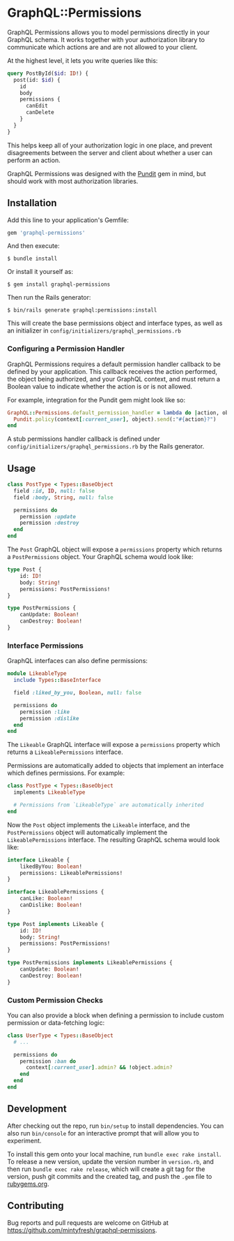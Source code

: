 # GraphQL::Permissions

GraphQL Permissions allows you to model permissions directly in your GraphQL schema. It works together with your authorization library to communicate which actions are and are not allowed to your client.

At the highest level, it lets you write queries like this:
```graphql
query PostById($id: ID!) {
  post(id: $id) {
    id
    body
    permissions {
      canEdit
      canDelete
    }
  }
}
```

This helps keep all of your authorization logic in one place, and prevent disagreements between the server and client about whether a user can perform an action.

GraphQL Permissions was designed with the [Pundit](https://github.com/varvet/pundit) gem in mind, but should work with most authorization libraries.

## Installation

Add this line to your application's Gemfile:

```ruby
gem 'graphql-permissions'
```

And then execute:

    $ bundle install

Or install it yourself as:

    $ gem install graphql-permissions

Then run the Rails generator:

    $ bin/rails generate graphql:permissions:install

This will create the base permissions object and interface types, as well as an initializer in `config/initializers/graphql_permissions.rb`

### Configuring a Permission Handler

GraphQL Permissions requires a default permission handler callback to be defined by your application. This callback receives the action performed, the object being authorized, and your GraphQL context, and must return a Boolean value to indicate whether the action is or is not allowed.

For example, integration for the Pundit gem might look like so:

```ruby
GraphQL::Permissions.default_permission_handler = lambda do |action, object, context|
  Pundit.policy(context[:current_user], object).send(:"#{action}?")
end
```

A stub permissions handler callback is defined under `config/initializers/graphql_permissions.rb` by the Rails generator.

## Usage

```ruby
class PostType < Types::BaseObject
  field :id, ID, null: false
  field :body, String, null: false

  permissions do
    permission :update
    permission :destroy
  end
end
```

The `Post` GraphQL object will expose a `permissions` property which returns a `PostPermissions` object.
Your GraphQL schema would look like:

```graphql
type Post {
    id: ID!
    body: String!
    permissions: PostPermissions!
}

type PostPermissions {
    canUpdate: Boolean!
    canDestroy: Boolean!
}
```

### Interface Permissions

GraphQL interfaces can also define permissions:

```ruby
module LikeableType
  include Types::BaseInterface

  field :liked_by_you, Boolean, null: false

  permissions do
    permission :like
    permission :dislike
  end
end
```

The `Likeable` GraphQL interface will expose a `permissions` property which returns a `LikeablePermissions` interface.

Permissions are automatically added to objects that implement an interface which defines permissions. For example:

```ruby
class PostType < Types::BaseObject
  implements LikeableType

  # Permissions from `LikeableType` are automatically inherited
end
```

Now the `Post` object implements the `Likeable` interface, and the `PostPermissions` object will automatically implement the `LikeablePermissions` interface.
The resulting GraphQL schema would look like:

```graphql
interface Likeable {
    likedByYou: Boolean!
    permissions: LikeablePermissions!
}

interface LikeablePermissions {
    canLike: Boolean!
    canDislike: Boolean!
}

type Post implements Likeable {
    id: ID!
    body: String!
    permissions: PostPermissions!
}

type PostPermissions implements LikeablePermissions {
    canUpdate: Boolean!
    canDestroy: Boolean!
}
```

### Custom Permission Checks

You can also provide a block when defining a permission to include custom permission or data-fetching logic:

```ruby
class UserType < Types::BaseObject
  # ...

  permissions do
    permission :ban do
      context[:current_user].admin? && !object.admin?
    end
  end
end
```

## Development

After checking out the repo, run `bin/setup` to install dependencies. You can also run `bin/console` for an interactive prompt that will allow you to experiment.

To install this gem onto your local machine, run `bundle exec rake install`. To release a new version, update the version number in `version.rb`, and then run `bundle exec rake release`, which will create a git tag for the version, push git commits and the created tag, and push the `.gem` file to [rubygems.org](https://rubygems.org).

## Contributing

Bug reports and pull requests are welcome on GitHub at https://github.com/mintyfresh/graphql-permissions.
